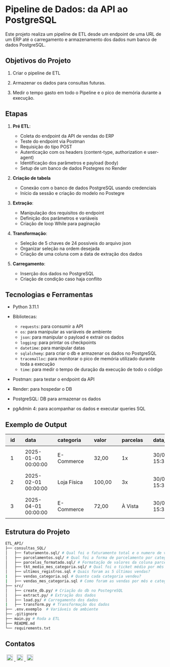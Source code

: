 # Pipeline de Dados: da API ao PostgreSQL

Este projeto realiza um pipeline de ETL desde um endpoint de uma URL de um ERP até o carregamento e armazenamento dos dados num banco de dados PostgreSQL.

## Objetivos do Projeto

1. Criar o pipeline de ETL

2. Armazenar os dados para consultas futuras. 

3. Medir o tempo gasto em todo o Pipeline e o pico de memória durante a execução.

## Etapas

1. **Pré ETL**:

    - Coleta do endpoint da API de vendas do ERP
    - Teste do endpoint via Postman
    - Requisição do tipo POST
    - Autenticação com os headers (content-type, authorization e user-agent)
    - Identificação dos parâmetros e payload (body)
    - Setup de um banco de dados Postegres no Render

2. **Criação de tabela**

    - Conexão com o banco de dados PostgreSQL usando credenciais
    - Início da sessão e criação do modelo no Postegre

3. **Extração**:

    - Manipulação dos requisitos do endpoint
    - Definição dos parâmetros e variáveis 
    - Criação de loop While para paginação

4. **Transformação**:

    - Seleção de 5 chaves de 24 possíveis do arquivo json
    - Organizar seleção na ordem desejada
    - Criação de uma coluna com a data de extração dos dados

5. **Carregamento**:

    - Inserção dos dados no PostgreSQL
    - Criação de condição caso haja conflito

## **Tecnologias e Ferramentas**

- Python 3.11.1
- Bibliotecas:
    - `requests`: para consumir a API
    - `os`: para manipular as variáveis de ambiente
    - `json`: para manipular o payload e extrair os dados
    - `logging`: para printar os checkpoints
    - `datetime`: para manipular datas
    - `sqlalchemy`: para criar o db e armazenar os dados no PostgreSQL
    - `tracemalloc`: para monitorar o pico de memória utilizado durante toda a execução
    - `time`: para medir o tempo de duração da execução de todo o código

- Postman: para testar o endpoint da API
- Render: para hospedar o DB
- PostgreSQL: DB para armazenar os dados
- pgAdmin 4: para acompanhar os dados e executar queries SQL

## Exemplo de Output

<table align="center">
  <thead>
    <tr>
      <th align="left" style="padding:8px 16px;background:#f0f0f0;">id</th>
      <th align="left" style="padding:8px 16px;background:#f0f0f0;">data</th>
      <th align="left" style="padding:8px 16px;background:#f0f0f0;">categoria</th>
      <th align="left" style="padding:8px 16px;background:#f0f0f0;">valor</th>
      <th align="left" style="padding:8px 16px;background:#f0f0f0;">parcelas</th>
      <th align="left" style="padding:8px 16px;background:#f0f0f0;">data_extracao</th>
    </tr>
  </thead>
<tbody>
    <tr>
      <td style="padding:8px 16px;">1</td>
      <td style="padding:8px 16px;">2025-01-01 00:00:00</td>
      <td style="padding:8px 16px;">E-Commerce</td>
      <td style="padding:8px 16px;">32,00</td>
      <td style="padding:8px 16px;">1x</td>
      <td style="padding:8px 16px;">30/05/2025 15:37:50.288426</td>
    </tr>
    <tr>
      <td style="padding:8px 16px;">2</td>
      <td style="padding:8px 16px;">2025-02-01 00:00:00</td>
      <td style="padding:8px 16px;">Loja Física</td>
      <td style="padding:8px 16px;">100,00</td>
      <td style="padding:8px 16px;">3x</td>
      <td style="padding:8px 16px;">30/05/2025 15:37:50.288426</td>
    </tr>
    <tr>
      <td style="padding:8px 16px;">3</td>
      <td style="padding:8px 16px;">2025-04-01 00:00:00</td>
      <td style="padding:8px 16px;">E-Commerce</td>
      <td style="padding:8px 16px;">72,00</td>
      <td style="padding:8px 16px;">À Vista</td>
      <td style="padding:8px 16px;">30/05/2025 15:37:50.288426</td>
    </tr>
      </tbody>
</table>



## Estrutura do Projeto

```bash
ETL_API/
├── consultas_SQL/
│   ├── faturamento.sql/ # Qual foi o faturamento total e o numero de vendas da loja no período?
│   ├── parcelamentos.sql/ # Qual foi a forma de parcelamento por categoria no período?
│   ├── parcelas_formatado.sql/ # Formatação de valores da coluna parcelas
│   ├── tkt_medio_mes_categoria.sql/ # Qual foi o ticket médio por mês e categoria?
│   ├── ultimos_registros.sql # Quais foram as 5 últimas vendas?
|   ├── vendas_categoria.sql # Quanto cada categoria vendeu?
|   ├── vendas_mes_categoria.sql # Como foram as vendas por mês e categoria?
├── src/
│   ├── create_db.py/ # Criação do db no PostegreSQL
│   ├── extract.py/ # Extração dos dados
│   ├── load.py/ # Carregamento dos dados
|   ├── transform.py # Transformação dos dados
├── .env.exemplo  # Variáveis de ambiente
├── .gitignore
├── main.py # Roda a ETL
├── README.md 
└── requirements.txt
```

## Contatos

<p>
<!-- LinkedIn -->
    <a href="https://www.linkedin.com/in/irven-xavier/" target="_blank">
      <img
        src="https://img.shields.io/badge/🔗-LinkedIn-0077B5?style=flat-square&logo=linkedin"
        alt="LinkedIn"
        style="margin:4px; height:20px;"
      />
    </a>
<!-- Whatsapp -->
    <a href="https://wa.me/5531991156079/" target="_blank">
      <img
        src="https://img.shields.io/badge/📱-WhatsApp-25D366?style=flat-square&logo=whatsapp"
        alt="WhatsApp"
        style="margin:4px; height:20px;"
      />
    </a>
<!-- Gmail -->
    <a href="mailto:irven.xavier@gmail.com" target="_blank">
      <img
       src="https://img.shields.io/badge/✉️-Email-D14836?style=flat-square&logo=gmail&logoColor=white"
       alt="WhatsApp"
       style="margin:4px; height:20px;"
      />
    </a>
</p>